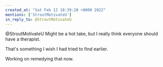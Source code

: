 ```yaml
---
created_at: "Sat Feb 12 18:39:28 +0000 2022"
mentions: ['StroutMotivateU']
in_reply_to: @StroutMotivateU
---
```


@StroutMotivateU Might be a hot take, but I really think everyone should have a therapist.

That's something I wish I had tried to find earlier.

Working on remedying that now.